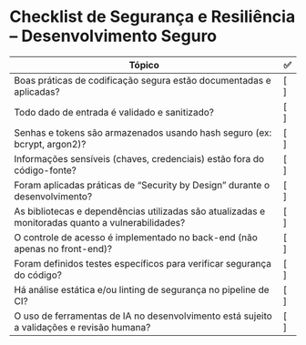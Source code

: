 # Checklist de Segurança e Resiliência – Desenvolvimento Seguro

| Tópico                                                                                                  | ✅  |
|----------------------------------------------------------------------------------------------------------|-----|
| Boas práticas de codificação segura estão documentadas e aplicadas?                                     | [ ] |
| Todo dado de entrada é validado e sanitizado?                                                           | [ ] |
| Senhas e tokens são armazenados usando hash seguro (ex: bcrypt, argon2)?                                | [ ] |
| Informações sensíveis (chaves, credenciais) estão fora do código-fonte?                                 | [ ] |
| Foram aplicadas práticas de “Security by Design” durante o desenvolvimento?                             | [ ] |
| As bibliotecas e dependências utilizadas são atualizadas e monitoradas quanto a vulnerabilidades?       | [ ] |
| O controle de acesso é implementado no back-end (não apenas no front-end)?                              | [ ] |
| Foram definidos testes específicos para verificar segurança do código?                                  | [ ] |
| Há análise estática e/ou linting de segurança no pipeline de CI?                                        | [ ] |
| O uso de ferramentas de IA no desenvolvimento está sujeito a validações e revisão humana?               | [ ] |
